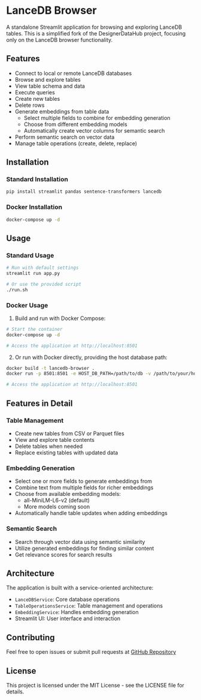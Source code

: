 # LanceDB Browser

A standalone Streamlit application for browsing and exploring LanceDB tables. This is a simplified fork of the DesignerDataHub project, focusing only on the LanceDB browser functionality.

## Features

- Connect to local or remote LanceDB databases
- Browse and explore tables
- View table schema and data
- Execute queries
- Create new tables
- Delete rows
- Generate embeddings from table data
  - Select multiple fields to combine for embedding generation
  - Choose from different embedding models
  - Automatically create vector columns for semantic search
- Perform semantic search on vector data
- Manage table operations (create, delete, replace)

## Installation

### Standard Installation

```bash
pip install streamlit pandas sentence-transformers lancedb
```

### Docker Installation

```bash
docker-compose up -d
```

## Usage

### Standard Usage

```bash
# Run with default settings
streamlit run app.py

# Or use the provided script
./run.sh
```

### Docker Usage
1. Build and run with Docker Compose:
```bash
# Start the container
docker-compose up -d

# Access the application at http://localhost:8501
```
2. Or run with Docker directly, providing the host database path:

```bash
docker build -t lancedb-browser .
docker run -p 8501:8501 -e HOST_DB_PATH=/path/to/db -v /path/to/your/host/database:/path/to/db lancedb-browser

# Access the application at http://localhost:8501
```

## Features in Detail

### Table Management
- Create new tables from CSV or Parquet files
- View and explore table contents
- Delete tables when needed
- Replace existing tables with updated data

### Embedding Generation
- Select one or more fields to generate embeddings from
- Combine text from multiple fields for richer embeddings
- Choose from available embedding models:
  - all-MiniLM-L6-v2 (default)
  - More models coming soon
- Automatically handle table updates when adding embeddings

### Semantic Search
- Search through vector data using semantic similarity
- Utilize generated embeddings for finding similar content
- Get relevance scores for search results

## Architecture

The application is built with a service-oriented architecture:
- `LanceDBService`: Core database operations
- `TableOperationsService`: Table management and operations
- `EmbeddingService`: Handles embedding generation
- Streamlit UI: User interface and interaction

## Contributing

Feel free to open issues or submit pull requests at [GitHub Repository](https://github.com/garyhukkeri/LanceDBBrowser)

## License

This project is licensed under the MIT License - see the LICENSE file for details.